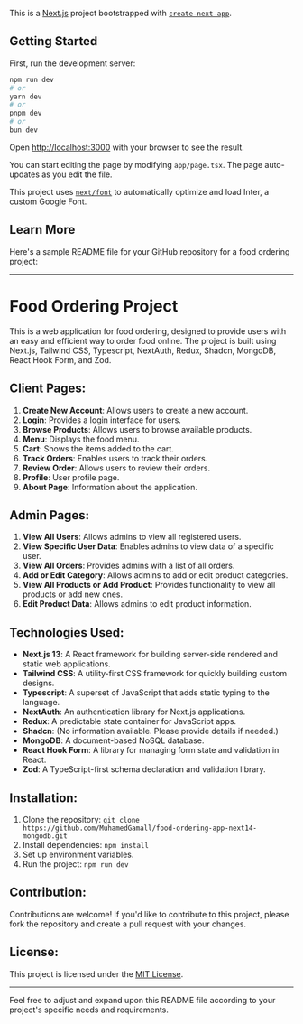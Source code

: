 This is a [Next.js](https://nextjs.org/) project bootstrapped with [`create-next-app`](https://github.com/vercel/next.js/tree/canary/packages/create-next-app).

## Getting Started

First, run the development server:

```bash
npm run dev
# or
yarn dev
# or
pnpm dev
# or
bun dev
```

Open [http://localhost:3000](http://localhost:3000) with your browser to see the result.

You can start editing the page by modifying `app/page.tsx`. The page auto-updates as you edit the file.

This project uses [`next/font`](https://nextjs.org/docs/basic-features/font-optimization) to automatically optimize and load Inter, a custom Google Font.

## Learn More

Here's a sample README file for your GitHub repository for a food ordering project:

---

# Food Ordering Project

This is a web application for food ordering, designed to provide users with an easy and efficient way to order food online. The project is built using Next.js, Tailwind CSS, Typescript, NextAuth, Redux, Shadcn, MongoDB, React Hook Form, and Zod.

## Client Pages:

1. **Create New Account**: Allows users to create a new account.
2. **Login**: Provides a login interface for users.
3. **Browse Products**: Allows users to browse available products.
4. **Menu**: Displays the food menu.
5. **Cart**: Shows the items added to the cart.
6. **Track Orders**: Enables users to track their orders.
7. **Review Order**: Allows users to review their orders.
8. **Profile**: User profile page.
9. **About Page**: Information about the application.

## Admin Pages:

1. **View All Users**: Allows admins to view all registered users.
2. **View Specific User Data**: Enables admins to view data of a specific user.
3. **View All Orders**: Provides admins with a list of all orders.
4. **Add or Edit Category**: Allows admins to add or edit product categories.
5. **View All Products or Add Product**: Provides functionality to view all products or add new ones.
6. **Edit Product Data**: Allows admins to edit product information.

## Technologies Used:

- **Next.js 13**: A React framework for building server-side rendered and static web applications.
- **Tailwind CSS**: A utility-first CSS framework for quickly building custom designs.
- **Typescript**: A superset of JavaScript that adds static typing to the language.
- **NextAuth**: An authentication library for Next.js applications.
- **Redux**: A predictable state container for JavaScript apps.
- **Shadcn**: (No information available. Please provide details if needed.)
- **MongoDB**: A document-based NoSQL database.
- **React Hook Form**: A library for managing form state and validation in React.
- **Zod**: A TypeScript-first schema declaration and validation library.

## Installation:

1. Clone the repository: `git clone https://github.com/MuhamedGamall/food-ordering-app-next14-mongodb.git`
2. Install dependencies: `npm install`
3. Set up environment variables.
4. Run the project: `npm run dev`

## Contribution:

Contributions are welcome! If you'd like to contribute to this project, please fork the repository and create a pull request with your changes.

## License:

This project is licensed under the [MIT License](LICENSE).

---

Feel free to adjust and expand upon this README file according to your project's specific needs and requirements.